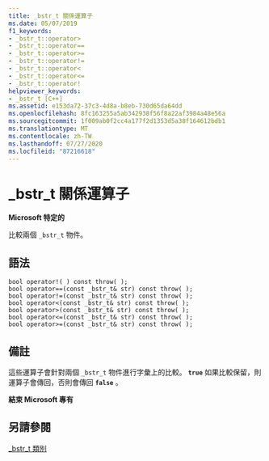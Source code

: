 ```yaml
---
title: _bstr_t 關係運算子
ms.date: 05/07/2019
f1_keywords:
- _bstr_t::operator>
- _bstr_t::operator==
- _bstr_t::operator>=
- _bstr_t::operator!=
- _bstr_t::operator<
- _bstr_t::operator<=
- _bstr_t::operator!
helpviewer_keywords:
- _bstr_t [C++]
ms.assetid: e153da72-37c3-4d8a-b8eb-730d65da64dd
ms.openlocfilehash: 8fc163255a5ab342938f56f8a22af3984a48e56a
ms.sourcegitcommit: 1f009ab0f2cc4a177f2d1353d5a38f164612bdb1
ms.translationtype: MT
ms.contentlocale: zh-TW
ms.lasthandoff: 07/27/2020
ms.locfileid: "87216618"
---
```

# <a name="_bstr_t-relational-operators"></a>_bstr_t 關係運算子

**Microsoft 特定的**

比較兩個 `_bstr_t` 物件。

## <a name="syntax"></a>語法

```
bool operator!( ) const throw( );
bool operator==(const _bstr_t& str) const throw( );
bool operator!=(const _bstr_t& str) const throw( );
bool operator<(const _bstr_t& str) const throw( );
bool operator>(const _bstr_t& str) const throw( );
bool operator<=(const _bstr_t& str) const throw( );
bool operator>=(const _bstr_t& str) const throw( );
```

## <a name="remarks"></a>備註

這些運算子會針對兩個 `_bstr_t` 物件進行字彙上的比較。 **`true`** 如果比較保留，則運算子會傳回，否則會傳回 **`false`** 。

**結束 Microsoft 專有**

## <a name="see-also"></a>另請參閱

[_bstr_t 類別](../cpp/bstr-t-class.md)
